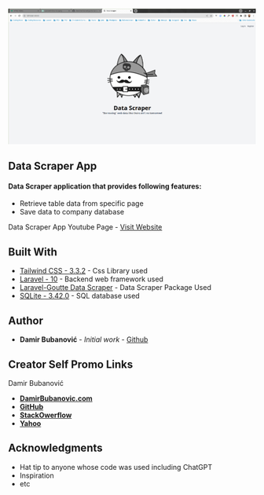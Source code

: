 <p align="center"><img src="public/image/data_scraper.png"></p>


## Data Scraper App

#### Data Scraper application that provides following features:
+ Retrieve table data from specific page
+ Save data to company database



Data Scraper App Youtube Page - [Visit Website](https://www.youtube.com/@damirbubanovic6608)



## Built With

* [Tailwind CSS - 3.3.2](https://tailwindcss.com/) - Css Library used
* [Laravel - 10](https://laravel.com/) - Backend web framework used
* [Laravel-Goutte Data Scraper](https://github.com/dweidner/laravel-goutte) - Data Scraper Package Used
* [SQLite - 3.42.0](https://www.sqlite.org/index.html) - SQL database used



## Author

* **Damir Bubanović** - *Initial work* - [Github](https://github.com/damir-bubanovic)


## Creator Self Promo Links

Damir Bubanović

- **[DamirBubanovic.com](https://damirbubanovic.com/)**
- **[GitHub](https://github.com/damir-bubanovic)**
- **[StackOwerflow](https://stackoverflow.com/users/11778242/damir-bubanovic)**
- **[Yahoo](damir.bubanovic@yahoo.com)**

## Acknowledgments

* Hat tip to anyone whose code was used including ChatGPT
* Inspiration
* etc